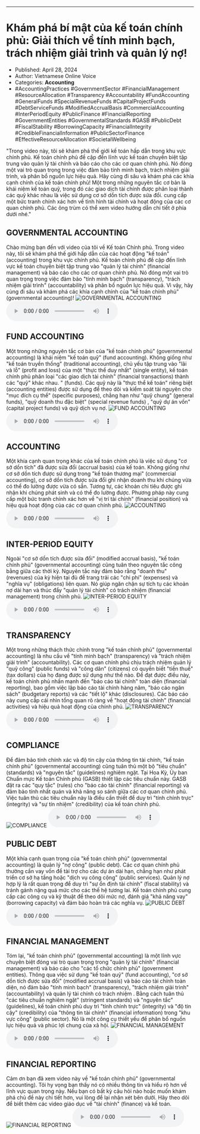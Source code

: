 
---

# Khám phá bí mật của kế toán chính phủ: Giải thích về tính minh bạch, trách nhiệm giải trình và quản lý nợ!

- Published: April 28, 2024
- Author: Vietnamese Online Voice
- Categories: **Accounting**
- #AccountingPractices #GovernmentSector #FinancialManagement #ResourceAllocation #Transparency #Accountability #FundAccounting #GeneralFunds #SpecialRevenueFunds #CapitalProjectFunds #DebtServiceFunds #ModifiedAccrualBasis #CommercialAccounting #InterPeriodEquity #PublicFinance #FinancialReporting #GovernmentEntities #GovernmentalStandards #GASB #PublicDebt #FiscalStability #BorrowingCapacity #FinancialIntegrity #CredibleFinancialInformation #PublicSectorFinance #EffectiveResourceAllocation #SocietalWellbeing

"Trong video này, tôi sẽ khám phá thế giới kế toán hấp dẫn trong khu vực chính phủ. Kế toán chính phủ đề cập đến lĩnh vực kế toán chuyên biệt tập trung vào quản lý tài chính và báo cáo cho các cơ quan chính phủ. Nó đóng một vai trò quan trọng trong việc đảm bảo tính minh bạch, trách nhiệm giải trình, và phân bổ nguồn lực hiệu quả. Hãy cùng đi sâu và khám phá các khía cạnh chính của kế toán chính phủ! Một trong những nguyên tắc cơ bản là khái niệm kế toán quỹ, trong đó các giao dịch tài chính được phân loại thành các quỹ khác nhau là việc sử dụng cơ sở dồn tích được sửa đổi. cung cấp một bức tranh chính xác hơn về tình hình tài chính và hoạt động của các cơ quan chính phủ. Các ông trùm có thể xem video hướng dẫn chi tiết ở phía dưới nhé."


## GOVERNMENTAL ACCOUNTING

Chào mừng bạn đến với video của tôi về Kế toán Chính phủ. Trong video này, tôi sẽ khám phá thế giới hấp dẫn của các hoạt động "kế toán" (accounting) trong khu vực chính phủ. Kế toán chính phủ đề cập đến lĩnh vực kế toán chuyên biệt tập trung vào "quản lý tài chính" (financial management) và báo cáo cho các cơ quan chính phủ. Nó đóng một vai trò quan trọng trong việc đảm bảo "tính minh bạch" (transparency), "trách nhiệm giải trình" (accountability) và phân bổ nguồn lực hiệu quả. Vì vậy, hãy cùng đi sâu và khám phá các khía cạnh chính của "kế toán chính phủ" (governmental accounting)!
![GOVERNMENTAL ACCOUNTING](https://http-archiver-apis-production-80.schnworks.com/storage/images/transitions/2024-04-28/transition-13448882578-Montserrat-Black-9C27B0.jpg)
<audio controls>
    <source src="https://http-archiver-apis-production-80.schnworks.com/storage/storage/audio/file-71953403289.mp3" type="audio/mpeg">
</audio>



## FUND ACCOUNTING

Một trong những nguyên tắc cơ bản của "kế toán chính phủ" (governmental accounting) là khái niệm "kế toán quỹ" (fund accounting). Không giống như "kế toán truyền thống" (traditional accounting), chủ yếu tập trung vào "lãi và lỗ" (profit and loss) của một "thực thể duy nhất" (single entity), kế toán chính phủ phân loại "các giao dịch tài chính" (financial transactions) ​​thành các "quỹ" khác nhau. " (funds). Các quỹ này là "thực thể kế toán" riêng biệt (accounting entities) được sử dụng để theo dõi và kiểm soát tài nguyên cho "mục đích cụ thể" (specific purposes), chẳng hạn như "quỹ chung" (general funds), "quỹ doanh thu đặc biệt" (special revenue funds) , "quỹ dự án vốn" (capital project funds) và quỹ dịch vụ nợ.
![FUND ACCOUNTING](https://http-archiver-apis-production-80.schnworks.com/storage/images/transitions/2024-04-28/transition--9273754488-Montserrat-Regular-1A237E.jpg)
<audio controls>
    <source src="https://http-archiver-apis-production-80.schnworks.com/storage/storage/audio/file-34065495302.mp3" type="audio/mpeg">
</audio>



## ACCOUNTING

Một khía cạnh quan trọng khác của kế toán chính phủ là việc sử dụng "cơ sở dồn tích" đã được sửa đổi (accrual basis) của kế toán. Không giống như cơ sở dồn tích được sử dụng trong "kế toán thương mại" (commercial accounting), cơ sở dồn tích được sửa đổi ghi nhận doanh thu khi chúng vừa có thể đo lường được vừa có sẵn. Tương tự, các khoản chi tiêu được ghi nhận khi chúng phát sinh và có thể đo lường được. Phương pháp này cung cấp một bức tranh chính xác hơn về "vị trí tài chính" (financial position) và hiệu quả hoạt động của các cơ quan chính phủ.
![ACCOUNTING](https://http-archiver-apis-production-80.schnworks.com/storage/images/transitions/2024-04-28/transition--16514320803-Montserrat-Thin-880E4F.jpg)
<audio controls>
    <source src="https://http-archiver-apis-production-80.schnworks.com/storage/storage/audio/file-10679987651.mp3" type="audio/mpeg">
</audio>



## INTER-PERIOD EQUITY

Ngoài "cơ sở dồn tích được sửa đổi" (modified accrual basis), "kế toán chính phủ" (governmental accounting) cũng tuân theo nguyên tắc công bằng giữa các thời kỳ. Nguyên tắc này đảm bảo rằng "doanh thu" (revenues) của kỳ hiện tại đủ để trang trải các "chi phí" (expenses) và "nghĩa vụ" (obligations) liên quan. Nó giúp ngăn chặn sự tích tụ các khoản nợ dài hạn và thúc đẩy "quản lý tài chính" có trách nhiệm (financial management) trong chính phủ.
![INTER-PERIOD EQUITY](https://http-archiver-apis-production-80.schnworks.com/storage/images/transitions/2024-04-28/transition-50318811709-Montserrat-Medium-1A237E.jpg)
<audio controls>
    <source src="https://http-archiver-apis-production-80.schnworks.com/storage/storage/audio/file-39049436744.mp3" type="audio/mpeg">
</audio>



## TRANSPARENCY

Một trong những thách thức chính trong "kế toán chính phủ" (governmental accounting) là nhu cầu về "tính minh bạch" (transparency) và "trách nhiệm giải trình" (accountability). Các cơ quan chính phủ chịu trách nhiệm quản lý "quỹ công" (public funds) và "công dân" (citizens) có quyền biết "tiền thuế" (tax dollars) của họ đang được sử dụng như thế nào. Để đạt được điều này, kế toán chính phủ nhấn mạnh đến "báo cáo tài chính" toàn diện (financial reporting), bao gồm việc lập báo cáo tài chính hàng năm, "báo cáo ngân sách" (budgetary reports) và các "tiết lộ" khác (disclosures). Các báo cáo này cung cấp cái nhìn tổng quan rõ ràng về "hoạt động tài chính" (financial activities) và hiệu quả hoạt động của chính phủ.
![TRANSPARENCY](https://http-archiver-apis-production-80.schnworks.com/storage/images/transitions/2024-04-28/transition-5750313689-Montserrat-Black-880E4F.jpg)
<audio controls>
    <source src="https://http-archiver-apis-production-80.schnworks.com/storage/storage/audio/file-13641574923.mp3" type="audio/mpeg">
</audio>



## COMPLIANCE

Để đảm bảo tính chính xác và độ tin cậy của thông tin tài chính, "kế toán chính phủ" (governmental accounting) cũng tuân thủ một bộ "tiêu chuẩn" (standards) và "nguyên tắc" (guidelines) nghiêm ngặt. Tại Hoa Kỳ, Ủy ban Chuẩn mực Kế toán Chính phủ (GASB) thiết lập các tiêu chuẩn này. GASB đặt ra các "quy tắc" (rules) cho "báo cáo tài chính" (financial reporting) và đảm bảo tính nhất quán và khả năng so sánh giữa các cơ quan chính phủ. Việc tuân thủ các tiêu chuẩn này là điều cần thiết để duy trì "tính chính trực" (integrity) và "sự tín nhiệm" (credibility) của kế toán chính phủ.
![COMPLIANCE](https://http-archiver-apis-production-80.schnworks.com/storage/images/transitions/2024-04-28/transition-13213383917-Montserrat-ExtraBold-673AB7.jpg)
<audio controls>
    <source src="https://http-archiver-apis-production-80.schnworks.com/storage/storage/audio/file-5020561637.mp3" type="audio/mpeg">
</audio>



## PUBLIC DEBT

Một khía cạnh quan trọng của "kế toán chính phủ" (governmental accounting) là quản lý "nợ công" (public debt). Các cơ quan chính phủ thường cần vay vốn để tài trợ cho các dự án dài hạn, chẳng hạn như phát triển cơ sở hạ tầng hoặc "dịch vụ công cộng" (public services). Quản lý nợ hợp lý là rất quan trọng để duy trì "sự ổn định tài chính" (fiscal stability) và tránh gánh nặng quá mức cho các thế hệ tương lai. Kế toán chính phủ cung cấp các công cụ và kỹ thuật để theo dõi mức nợ, đánh giá "khả năng vay" (borrowing capacity) và đảm bảo hoàn trả các nghĩa vụ.
![PUBLIC DEBT](https://http-archiver-apis-production-80.schnworks.com/storage/images/transitions/2024-04-28/transition--2159010132-Montserrat-Bold-004895.jpg)
<audio controls>
    <source src="https://http-archiver-apis-production-80.schnworks.com/storage/storage/audio/file-4487163995.mp3" type="audio/mpeg">
</audio>



## FINANCIAL MANAGEMENT

Tóm lại, "kế toán chính phủ" (governmental accounting) là một lĩnh vực chuyên biệt đóng vai trò quan trọng trong "quản lý tài chính" (financial management) và báo cáo cho "các tổ chức chính phủ" (government entities). Thông qua việc sử dụng "kế toán quỹ" (fund accounting), "cơ sở dồn tích được sửa đổi" (modified accrual basis) và báo cáo tài chính toàn diện, nó đảm bảo "tính minh bạch" (transparency), "trách nhiệm giải trình" (accountability) và quản lý tài chính có trách nhiệm . Bằng cách tuân thủ "các tiêu chuẩn nghiêm ngặt" (stringent standards) và "nguyên tắc" (guidelines), kế toán chính phủ duy trì "tính chính trực" (integrity) và "độ tin cậy" (credibility) của "thông tin tài chính" (financial information) trong "khu vực công" (public sector). Nó là một công cụ thiết yếu để phân bổ nguồn lực hiệu quả và phúc lợi chung của xã hội.
![FINANCIAL MANAGEMENT](https://http-archiver-apis-production-80.schnworks.com/storage/images/transitions/2024-04-28/transition--30824368929-Montserrat-Bold-512DA8.jpg)
<audio controls>
    <source src="https://http-archiver-apis-production-80.schnworks.com/storage/storage/audio/file-5634578740.mp3" type="audio/mpeg">
</audio>



## FINANCIAL REPORTING

Cảm ơn bạn đã xem video này về "kế toán chính phủ" (governmental accounting). Tôi hy vọng bạn thấy nó có nhiều thông tin và hiểu rõ hơn về lĩnh vực quan trọng này. Nếu bạn có bất kỳ câu hỏi nào hoặc muốn khám phá chủ đề này chi tiết hơn, vui lòng để lại nhận xét bên dưới. Hãy theo dõi để biết thêm các video giáo dục về "tài chính" (finance) và kế toán.
![FINANCIAL REPORTING](https://http-archiver-apis-production-80.schnworks.com/storage/images/transitions/2024-04-28/transition--26045736621-Montserrat-Bold-512DA8.jpg)
<audio controls>
    <source src="https://http-archiver-apis-production-80.schnworks.com/storage/storage/audio/file-5373291965.mp3" type="audio/mpeg">
</audio>

